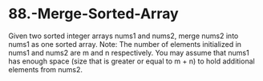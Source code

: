 # 88.-Merge-Sorted-Array
Given two sorted integer arrays nums1 and nums2, merge nums2 into nums1 as one sorted array.  Note:  The number of elements initialized in nums1 and nums2 are m and n respectively. You may assume that nums1 has enough space (size that is greater or equal to m + n) to hold additional elements from nums2.
